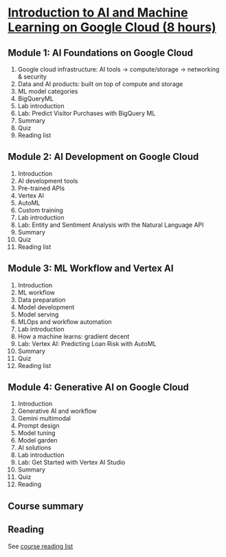 # [Introduction to AI and Machine Learning on Google Cloud (8 hours)](https://www.cloudskillsboost.google/paths/17/course_templates/593/video/508314)

## Module 1: AI Foundations on Google Cloud

1. Google cloud infrastructure: AI tools → compute/storage → networking & security
2. Data and AI products: built on top of compute and storage
3. ML model categories
4. BigQueryML
5. Lab introduction
6. Lab: Predict Visitor Purchases with BigQuery ML
7. Summary
8. Quiz
9. Reading list

## Module 2: AI Development on Google Cloud

1. Introduction
2. AI development tools
3. Pre-trained APIs
4. Vertex AI
5. AutoML
6. Custom training
7. Lab introduction
8. Lab: Entity and Sentiment Analysis with the Natural Language API
9. Summary
10. Quiz
11. Reading list

## Module 3: ML Workflow and Vertex AI

1. Introduction
2. ML workflow
3. Data preparation
4. Model development
5. Model serving
6. MLOps and workflow automation
7. Lab introduction
8. How a machine learns: gradient decent
9. Lab: Vertex AI: Predicting Loan Risk with AutoML
10. Summary
11. Quiz
12. Reading list

## Module 4: Generative AI on Google Cloud

1. Introduction
2. Generative AI and workflow
3. Gemini multimodal
4. Prompt design
5. Model tuning
6. Model garden
7. AI solutions
8. Lab introduction
9. Lab: Get Started with Vertex AI Studio
10. Summary
11. Quiz
12. Reading

## Course summary

## Reading

See [course reading list](https://github.com/gperdrizet/GCSB_MLE/main/course_01/01-AI_ML_on_google_cloud/course_reading_list.pdf)
